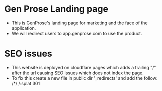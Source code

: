 # Gen Prose Landing page
- This is GenProse's landing page for marketing and the face of the application.
- We will redirect users to app.genprose.com to use the product.

# SEO issues
- This website is deployed on cloudflare pages which adds a trailing "/" after the url causing SEO issues which does not index the page.
- To fix this create a new file in public dir '_redirects' and add the follow:
/*/ /:splat 301